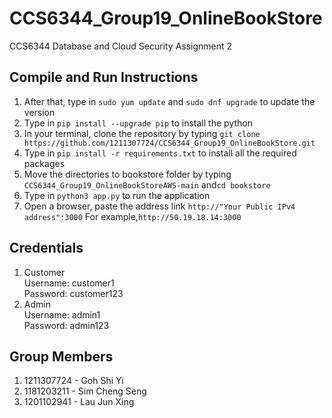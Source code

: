 # CCS6344_Group19_OnlineBookStore
CCS6344 Database and Cloud Security Assignment 2

## __Compile and Run Instructions__

1. After that, type in ```sudo yum update``` and ```sudo dnf upgrade``` to update the version
2. Type in ```pip install --upgrade pip``` to install the python
3. In your terminal, clone the repository by typing ```git clone https://github.com/1211307724/CCS6344_Group19_OnlineBookStore.git```
4. Type in ```pip install -r requirements.txt``` to install all the required packages
5. Move the directories to bookstore folder by typing ```CCS6344_Group19_OnlineBookStoreAWS-main``` and```cd bookstore```
6. Type in ```python3 app.py``` to run the application
7. Open a browser, paste the address link ```http://"Your Public IPv4 address":3000``` For example,```http://50.19.18.14:3000```

## __Credentials__
1. Customer <br>
    Username: customer1 <br>
    Password: customer123
2. Admin <br>
    Username: admin1 <br>
    Password: admin123

## __Group Members__
1. 1211307724 - Goh Shi Yi
2. 1181203211 - Sim Cheng Seng
3. 1201102941 - Lau Jun Xing